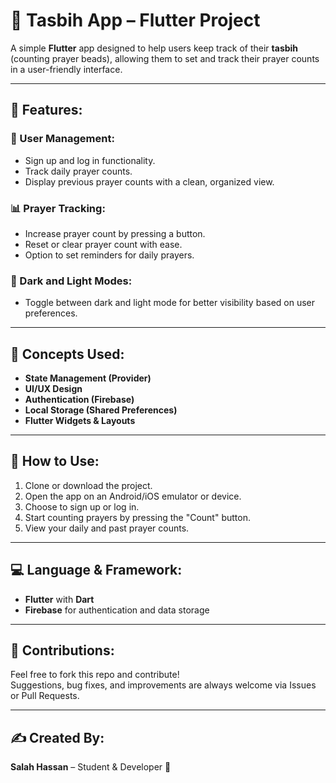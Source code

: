 # 🕌 Tasbih App – Flutter Project

A simple **Flutter** app designed to help users keep track of their **tasbih** (counting prayer beads), allowing them to set and track their prayer counts in a user-friendly interface.

---

## 🌟 Features:

### 🧕 User Management:
- Sign up and log in functionality.
- Track daily prayer counts.
- Display previous prayer counts with a clean, organized view.

### 📊 Prayer Tracking:
- Increase prayer count by pressing a button.
- Reset or clear prayer count with ease.
- Option to set reminders for daily prayers.

### 🌙 Dark and Light Modes:
- Toggle between dark and light mode for better visibility based on user preferences.

---

## 🧠 Concepts Used:
- **State Management (Provider)**
- **UI/UX Design**
- **Authentication (Firebase)**
- **Local Storage (Shared Preferences)**
- **Flutter Widgets & Layouts**

---

## 🔧 How to Use:
1. Clone or download the project.
2. Open the app on an Android/iOS emulator or device.
3. Choose to sign up or log in.
4. Start counting prayers by pressing the "Count" button.
5. View your daily and past prayer counts.

---

## 💻 Language & Framework:
- **Flutter** with **Dart**
- **Firebase** for authentication and data storage

---

## 🤝 Contributions:
Feel free to fork this repo and contribute!  
Suggestions, bug fixes, and improvements are always welcome via Issues or Pull Requests.

---

## ✍️ Created By:
**Salah Hassan** – Student & Developer 🚀
